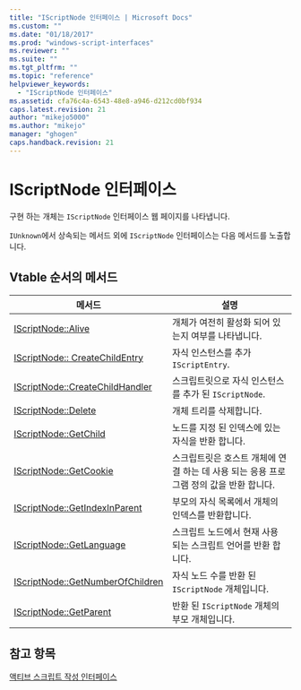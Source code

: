 ```yaml
---
title: "IScriptNode 인터페이스 | Microsoft Docs"
ms.custom: ""
ms.date: "01/18/2017"
ms.prod: "windows-script-interfaces"
ms.reviewer: ""
ms.suite: ""
ms.tgt_pltfrm: ""
ms.topic: "reference"
helpviewer_keywords: 
  - "IScriptNode 인터페이스"
ms.assetid: cfa76c4a-6543-48e8-a946-d212cd0bf934
caps.latest.revision: 21
author: "mikejo5000"
ms.author: "mikejo"
manager: "ghogen"
caps.handback.revision: 21
---
```

# IScriptNode 인터페이스
구현 하는 개체는 `IScriptNode` 인터페이스 웹 페이지를 나타냅니다.  
  
 `IUnknown`에서 상속되는 메서드 외에 `IScriptNode` 인터페이스는 다음 메서드를 노출합니다.  
  
## Vtable 순서의 메서드  
  
|메서드|설명|  
|---------|--------|  
|[IScriptNode::Alive](../../winscript/reference/iscriptnode-alive.md)|개체가 여전히 활성화 되어 있는지 여부를 나타냅니다.|  
|[IScriptNode:: CreateChildEntry](../../winscript/reference/iscriptnode-createchildentry.md)|자식 인스턴스를 추가 `IScriptEntry`.|  
|[IScriptNode::CreateChildHandler](../../winscript/reference/iscriptnode-createchildhandler.md)|스크립트릿으로 자식 인스턴스를 추가 된 `IScriptNode`.|  
|[IScriptNode::Delete](../../winscript/reference/iscriptnode-delete.md)|개체 트리를 삭제합니다.|  
|[IScriptNode::GetChild](../../winscript/reference/iscriptnode-getchild.md)|노드를 지정 된 인덱스에 있는 자식을 반환 합니다.|  
|[IScriptNode::GetCookie](../../winscript/reference/iscriptnode-getcookie.md)|스크립트릿은 호스트 개체에 연결 하는 데 사용 되는 응용 프로그램 정의 값을 반환 합니다.|  
|[IScriptNode::GetIndexInParent](../../winscript/reference/iscriptnode-getindexinparent.md)|부모의 자식 목록에서 개체의 인덱스를 반환합니다.|  
|[IScriptNode::GetLanguage](../../winscript/reference/iscriptnode-getlanguage.md)|스크립트 노드에서 현재 사용 되는 스크립트 언어를 반환 합니다.|  
|[IScriptNode::GetNumberOfChildren](../../winscript/reference/iscriptnode-getnumberofchildren.md)|자식 노드 수를 반환 된 `IScriptNode` 개체입니다.|  
|[IScriptNode::GetParent](../../winscript/reference/iscriptnode-getparent.md)|반환 된 `IScriptNode` 개체의 부모 개체입니다.|  
  
## 참고 항목  
 [액티브 스크립트 작성 인터페이스](../../winscript/reference/active-script-authoring-interfaces.md)
